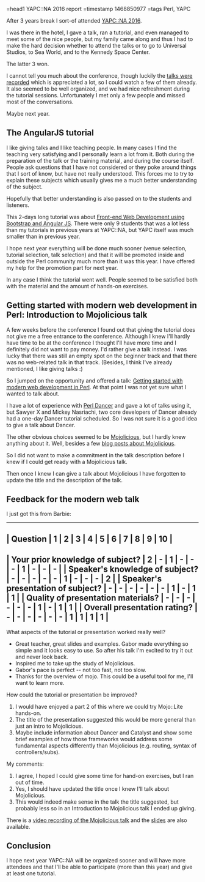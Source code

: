 =head1 YAPC::NA 2016 report
=timestamp 1468850977
=tags Perl, YAPC



After 3 years break I sort-of attended [YAPC::NA 2016](http://www.yapcna.org/yn2016/).

I was there in the hotel, I gave a talk, ran a tutorial, and even managed to meet some of the nice
people, but my family came along and thus I had to make the hard decision whether to attend the talks
or to go to Universal Studios, to Sea World, and to the Kennedy Space Center.

The latter 3 won.



I cannot tell you much about the conference, though luckily the [talks were recorded](https://www.youtube.com/c/yapcna)
which is appreciated a lot, so I could watch a few of them already.
It also seemed to be well organized, and we had nice refreshment during the tutorial sessions.
Unfortunately I met only a few people and missed most of the conversations.

Maybe next year.

## The AngularJS tutorial

I like giving talks and I like teaching people. In many cases I find the teaching very satisfying and
I personally learn a lot from it. Both during the preparation of the talk or the training material,
and during the course itself. People ask questions that I have not considered or they poke
around things that I sort of know, but have not really understood.
This forces me to try to explain these subjects which usually gives me a much better understanding of
the subject.

Hopefully that better understanding is also passed on to the students and listeners.

This 2-days long tutorial was about [Front-end Web Development using Bootstrap and Angular JS](http://www.yapcna.org/yn2016/tutorials.html#Bootstrap). There were only 9 students that was a lot less than my tutorials in previous years at YAPC::NA,
but YAPC itself was much smaller than in previous year.

I hope next year everything will be done much sooner (venue selection, tutorial selection, talk selection) and that
it will be promoted inside and outside the Perl community much more than it was this year.
I have offered my help for the promotion part for next year.

In any case I think the tutorial went well. People seemed to be satisfied both with the material and the
amount of hands-on exercises.

<h2>Getting started with modern web development in Perl: Introduction to Mojolicious talk</h2>

A few weeks before the conference I found out that giving the tutorial does not give me a free entrance to the conference.
Although I knew I'll hardly have time to be at the conference I thought I'll have more time and I definitely did not
want to pay money. I'd rather give a talk instead.
I was lucky that there was still an empty spot on the beginner track and that there was no web-related
talk in that track. (Besides, I think I've already mentioned, I like giving talks :)

So I jumped on the opportunity and offered a talk: [Getting started with modern web development in Perl](http://www.yapcna.org/yn2016/talk/6736). At that point I was not yet sure what I wanted to talk about.

I have a lot of experience with [Perl Dancer](http://perldancer.org/) and gave a lot of talks using it, but Sawyer X and
Mickey Nasriachi, two core developers of Dancer already had a one-day Dancer tutorial scheduled. So I was not sure it is a good idea
to give a talk about Dancer.

The other obvious choices seemed to be [Mojolicious](https://mojolicious.org/), but I hardly knew anything about it.
Well, besides a few [blog posts about Mojolicious](https://perlmaven.com/mojolicious).

So I did not want to make a commitment in the talk description before I knew if I could get ready with a Mojolicious talk.

Then once I knew I can give a talk about Mojolicious I have forgotten to update the title and the description of
the talk.

<h2>Feedback for the modern web talk</h2>

I just got this from Barbie:

-------------------------------------------------------------------------------
| Question                           | 1 | 2 | 3 | 4 | 5 | 6 | 7 | 8 | 9 | 10 |
-------------------------------------------------------------------------------
| Your prior knowledge of subject?   | 2 | - | 1 | - | - | - | 1 | - | - |  - |
| Speaker's knowledge of subject?    | - | - | - | - | - | 1 | - | - | - |  2 |
| Speaker's presentation of subject? | - | - | - | - | - | - | 1 | - | 1 |  1 |
| Quality of presentation materials? | - | - | - | - | - | - | 1 | - | 1 |  1 |
| Overall presentation rating?       | - | - | - | - | - | - | 1 | 1 | 1 |  1 |
-------------------------------------------------------------------------------

What aspects of the tutorial or presentation worked really well?

* Great teacher, great slides and examples. Gabor made everything so simple and it looks easy to use. So after his talk I'm excited to try it out and never look back.
* Inspired me to take up the study of Mojolicious.
* Gabor's pace is perfect -- not too fast, not too slow.
* Thanks for the overview of mojo.  This could be a useful tool for me, I'll want to learn more.

How could the tutorial or presentation be improved?

1. I would have enjoyed a part 2 of this where we could try Mojo::Lite hands-on.
2. The title of the presentation suggested this would be more general than just an intro to Mojolicious.
3. Maybe include information about Dancer and Catalyst and show some brief examples of how those frameworks would address some fundamental aspects differently than Mojolicious (e.g. routing, syntax of controllers/subs).

My comments:

1. I agree, I hoped I could give some time for hand-on exercises, but I ran out of time.
2. Yes, I should have updated the title once I knew I'll talk about Mojolicious.
3. This would indeed make sense in the talk the title suggested, but probably less so in an Introduction to Mojolicious talk I ended up giving.


There is a [video recording of the Mojolicious talk](https://www.youtube.com/watch?v=oAkasBMJJ18)
and the [slides](https://code-maven.com/slides/mojolicious/) are also available.

## Conclusion

I hope next year YAPC::NA will be organized sooner and will have more attendees and that I'll be able
to participate (more than this year) and give at least one tutorial.

